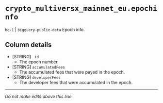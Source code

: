 # `crypto_multiversx_mainnet_eu.epochinfo`
`bq-1` | `bigquery-public-data`
Epoch info.

## Column details
* [STRING]    `_id`
  - The epoch number.
* [STRING]    `accumulatedFees`
  - The accumulated fees that were payed in the epoch.
* [STRING]    `developerFees`
  - The developer fees that were accumulated in the epoch.

-------------------------------------------------------------------------------
*Do not make edits above this line.*
